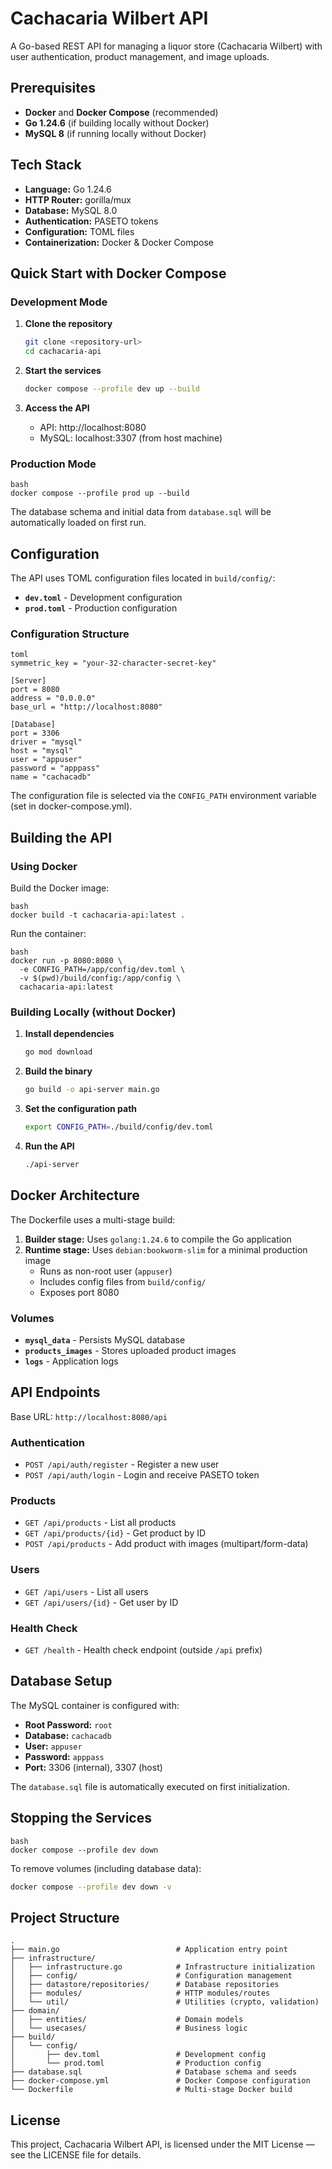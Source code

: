 # Cachacaria Wilbert API

A Go-based REST API for managing a liquor store (Cachacaria Wilbert) with user authentication, product management, and image uploads.

## Prerequisites

- **Docker** and **Docker Compose** (recommended)
- **Go 1.24.6** (if building locally without Docker)
- **MySQL 8** (if running locally without Docker)

## Tech Stack

- **Language:** Go 1.24.6
- **HTTP Router:** gorilla/mux
- **Database:** MySQL 8.0
- **Authentication:** PASETO tokens
- **Configuration:** TOML files
- **Containerization:** Docker & Docker Compose

## Quick Start with Docker Compose

### Development Mode

1. **Clone the repository**
   ```bash
   git clone <repository-url>
   cd cachacaria-api
   ```

2. **Start the services**
   ```bash
   docker compose --profile dev up --build
   ```

3. **Access the API**
    - API: http://localhost:8080
    - MySQL: localhost:3307 (from host machine)

### Production Mode
```
bash
docker compose --profile prod up --build
```
The database schema and initial data from `database.sql` will be automatically loaded on first run.

## Configuration

The API uses TOML configuration files located in `build/config/`:

- **`dev.toml`** - Development configuration
- **`prod.toml`** - Production configuration

### Configuration Structure
```
toml
symmetric_key = "your-32-character-secret-key"

[Server]
port = 8080
address = "0.0.0.0"
base_url = "http://localhost:8080"

[Database]
port = 3306
driver = "mysql"
host = "mysql"
user = "appuser"
password = "apppass"
name = "cachacadb"
```
The configuration file is selected via the `CONFIG_PATH` environment variable (set in docker-compose.yml).

## Building the API

### Using Docker

Build the Docker image:
```
bash
docker build -t cachacaria-api:latest .
```
Run the container:
```
bash
docker run -p 8080:8080 \
  -e CONFIG_PATH=/app/config/dev.toml \
  -v $(pwd)/build/config:/app/config \
  cachacaria-api:latest
```
### Building Locally (without Docker)

1. **Install dependencies**
   ```bash
   go mod download
   ```

2. **Build the binary**
   ```bash
   go build -o api-server main.go
   ```

3. **Set the configuration path**
   ```bash
   export CONFIG_PATH=./build/config/dev.toml
   ```

4. **Run the API**
   ```bash
   ./api-server
   ```

## Docker Architecture

The Dockerfile uses a multi-stage build:

1. **Builder stage:** Uses `golang:1.24.6` to compile the Go application
2. **Runtime stage:** Uses `debian:bookworm-slim` for a minimal production image
    - Runs as non-root user (`appuser`)
    - Includes config files from `build/config/`
    - Exposes port 8080

### Volumes

- **`mysql_data`** - Persists MySQL database
- **`products_images`** - Stores uploaded product images
- **`logs`** - Application logs

## API Endpoints

Base URL: `http://localhost:8080/api`

### Authentication
- `POST /api/auth/register` - Register a new user
- `POST /api/auth/login` - Login and receive PASETO token

### Products
- `GET /api/products` - List all products
- `GET /api/products/{id}` - Get product by ID
- `POST /api/products` - Add product with images (multipart/form-data)

### Users
- `GET /api/users` - List all users
- `GET /api/users/{id}` - Get user by ID

### Health Check
- `GET /health` - Health check endpoint (outside `/api` prefix)

## Database Setup

The MySQL container is configured with:
- **Root Password:** `root`
- **Database:** `cachacadb`
- **User:** `appuser`
- **Password:** `apppass`
- **Port:** 3306 (internal), 3307 (host)

The `database.sql` file is automatically executed on first initialization.

## Stopping the Services
```
bash
docker compose --profile dev down
```
To remove volumes (including database data):
```bash
docker compose --profile dev down -v
```


## Project Structure

```
.
├── main.go                          # Application entry point
├── infrastructure/
│   ├── infrastructure.go            # Infrastructure initialization
│   ├── config/                      # Configuration management
│   ├── datastore/repositories/      # Database repositories
│   ├── modules/                     # HTTP modules/routes
│   └── util/                        # Utilities (crypto, validation)
├── domain/
│   ├── entities/                    # Domain models
│   └── usecases/                    # Business logic
├── build/
│   └── config/
│       ├── dev.toml                 # Development config
│       └── prod.toml                # Production config
├── database.sql                     # Database schema and seeds
├── docker-compose.yml               # Docker Compose configuration
└── Dockerfile                       # Multi-stage Docker build
```

## License

This project, Cachacaria Wilbert API, is licensed under the MIT License — see the LICENSE file for details.
